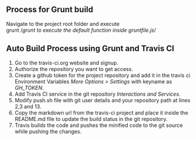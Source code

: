 ## Process for Grunt build   
 Navigate to the project root folder and execute   
 grunt /*grunt to execute the default function inside gruntfile.js*/
 
## Auto Build Process using Grunt and Travis CI
1. Go to the travis-ci.org website and signup.
2. Authorize the repository you want to get access. 
3. Create a github token for the project repository and add it in the travis ci Environment Variables *More Options > Settings* with keyname as *GH_TOKEN*.
4. Add Travis CI service in the git repository *Interactions and Services*. 
5. Modify push.sh file with git user details and your repository path at lines 2,3 and 13.
6. Copy the markdown url from the travis-ci project and place it inside the README.md file to update the build status in the git repository.
7. Travis builds the code and pushes the minified code to the git source while pushing the changes.